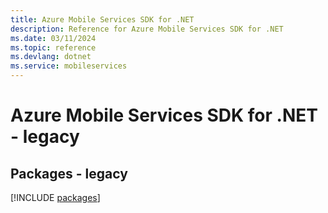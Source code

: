 ```yaml
---
title: Azure Mobile Services SDK for .NET
description: Reference for Azure Mobile Services SDK for .NET
ms.date: 03/11/2024
ms.topic: reference
ms.devlang: dotnet
ms.service: mobileservices
---
```

# Azure Mobile Services SDK for .NET - legacy
## Packages - legacy
[!INCLUDE [packages](mobile-services-index.md)]